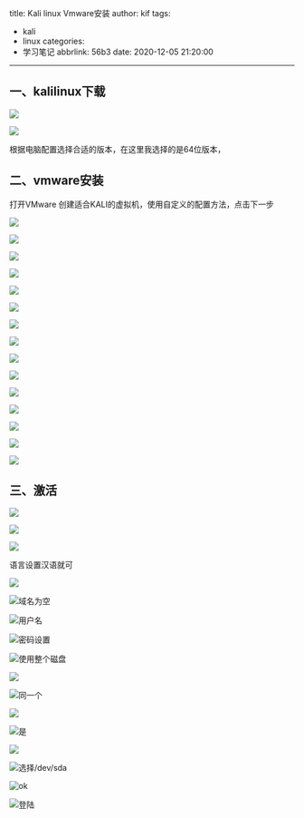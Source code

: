 title: Kali linux Vmware安装
author: kif
tags:
  - kali
  - linux
categories:
  - 学习笔记
abbrlink: 56b3
date: 2020-12-05 21:20:00
---

## 一、kalilinux下载

[kali官网]: https://www.kali.org/downloads/

![](https://gitee.com/wkkif/PicGoimg/raw/master/img/20201205212509.png)

![](https://gitee.com/wkkif/PicGoimg/raw/master/img/20201205212535.png)

根据电脑配置选择合适的版本，在这里我选择的是64位版本，

## 二、vmware安装

打开VMware 创建适合KALI的虚拟机，使用自定义的配置方法，点击下一步

![](https://gitee.com/wkkif/PicGoimg/raw/master/img/20201205212640.png)

![](https://gitee.com/wkkif/PicGoimg/raw/master/img/20201205212723.png)



![](https://gitee.com/wkkif/PicGoimg/raw/master/img/20201205212737.png)

![](https://gitee.com/wkkif/PicGoimg/raw/master/img/20201205212806.png)

![](https://gitee.com/wkkif/PicGoimg/raw/master/img/20201205212845.png)

![](https://gitee.com/wkkif/PicGoimg/raw/master/img/20201205212905.png)

![](https://gitee.com/wkkif/PicGoimg/raw/master/img/20201205212923.png)

![](https://gitee.com/wkkif/PicGoimg/raw/master/img/20201205212942.png)

![](https://gitee.com/wkkif/PicGoimg/raw/master/img/20201205212956.png)

![](https://gitee.com/wkkif/PicGoimg/raw/master/img/20201205213014.png)

![](https://gitee.com/wkkif/PicGoimg/raw/master/img/20201205213029.png)

![](https://gitee.com/wkkif/PicGoimg/raw/master/img/20201205213053.png)

![](https://gitee.com/wkkif/PicGoimg/raw/master/img/20201205213127.png)

![](https://gitee.com/wkkif/PicGoimg/raw/master/img/20201205213302.png)

![](https://gitee.com/wkkif/PicGoimg/raw/master/img/20201205213337.png)

## 三、激活

![](https://gitee.com/wkkif/PicGoimg/raw/master/img/20201205213440.png)

![](https://gitee.com/wkkif/PicGoimg/raw/master/img/20201205213813.png)

![](https://gitee.com/wkkif/PicGoimg/raw/master/img/20201205213907.png)







语言设置汉语就可

![](https://gitee.com/wkkif/PicGoimg/raw/master/img/20201205214054.png)



![域名为空](https://gitee.com/wkkif/PicGoimg/raw/master/img/20201205214111.png)

![用户名](https://gitee.com/wkkif/PicGoimg/raw/master/img/20201205214232.png)

![密码设置](https://gitee.com/wkkif/PicGoimg/raw/master/img/20201205214306.png)

![使用整个磁盘](https://gitee.com/wkkif/PicGoimg/raw/master/img/20201205214356.png)

![](https://gitee.com/wkkif/PicGoimg/raw/master/img/20201205214426.png)

![同一个](https://gitee.com/wkkif/PicGoimg/raw/master/img/20201205214445.png)

![](https://gitee.com/wkkif/PicGoimg/raw/master/img/20201205214509.png)

![是](https://gitee.com/wkkif/PicGoimg/raw/master/img/20201205214528.png)

![](https://gitee.com/wkkif/PicGoimg/raw/master/img/20201205221757.png)

![选择/dev/sda](https://gitee.com/wkkif/PicGoimg/raw/master/img/20201205221848.png)

![ok](https://gitee.com/wkkif/PicGoimg/raw/master/img/20201205222103.png)

![登陆](https://gitee.com/wkkif/PicGoimg/raw/master/img/20201205222151.png)